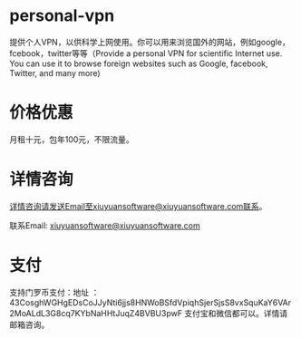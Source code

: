 # personal-vpn
提供个人VPN，以供科学上网使用。你可以用来浏览国外的网站，例如google，fcebook，twitter等等（Provide a personal VPN for scientific Internet use. You can use it to browse foreign websites such as Google, facebook, Twitter, and many more)

# 价格优惠
月租十元，包年100元，不限流量。

# 详情咨询
详情咨询请发送Email至xiuyuansoftware@xiuyuansoftware.com联系。

联系Email: xiuyuansoftware@xiuyuansoftware.com

# 支付
支持门罗币支付：地址 ： 43CosghWGHgEDsCoJJyNti6jjs8HNWoBSfdVpiqhSjerSjsS8vxSquKaY6VAr2MoALdL3G8cq7KYbNaHHtJuqZ4BVBU3pwF
支付宝和微信都可以。详情请邮箱咨询。
